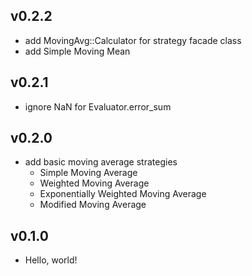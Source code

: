 ## v0.2.2
- add MovingAvg::Calculator for strategy facade class
- add Simple Moving Mean

## v0.2.1
- ignore NaN for Evaluator.error_sum

## v0.2.0
- add basic moving average strategies
  - Simple Moving Average
  - Weighted Moving Average
  - Exponentially Weighted Moving Average
  - Modified Moving Average

## v0.1.0

- Hello, world!
